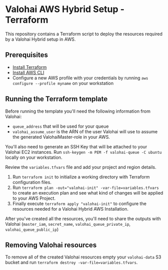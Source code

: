 # Valohai AWS Hybrid Setup - Terraform

This repository contains a Terraform script to deploy the resources required by a Valohai Hybrid setup in AWS.

## Prerequisites

* [Install Terraform](https://learn.hashicorp.com/tutorials/terraform/install-cli)
* [Install AWS CLI](https://docs.aws.amazon.com/cli/latest/userguide/cli-chap-install.html)
* Configure a new AWS profile with your credentials by running `aws configure --profile myname` on your workstation

## Running the Terraform template

Before running the template you'll need the following information from Valohai:
* `queue_address` that will be used for your queue
* `valohai_assume_user` is the ARN of the user Valohai will use to assume the generated ValohaiMaster-role in your AWS.

You'll also need to generate an SSH Key that will be attached to your Valohai EC2 instances. Run `ssh-keygen -m PEM -f valohai-queue -C ubuntu` locally on your workstation.

Review the `variables.tfvars` file and add your project and region details.

1. Run `terraform init` to initialize a working directory with Terraform configuration files.
2. Run `terraform plan -out="valohai-init" -var-file=variables.tfvars` to create an execution plan and see what kind of changes will be applied to your AWS Project.
3. Finally execute `terraform apply "valohai-init"` to configure the resources needed for a Valohai Hybrid AWS Installation.

After you've created all the resources, you'll need to share the outputs with Valohai (`master_iam`, `secret_name`, `valohai_queue_private_ip`, `valohai_queue_public_ip`)

## Removing Valohai resources

To remove all of the created Valohai resources empty your `valohai-data` S3 bucket and run `terraform destroy -var-file=variables.tfvars`.
